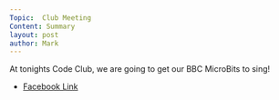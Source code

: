 ```yaml
---
Topic:  Club Meeting
Content: Summary
layout: post
author: Mark
---
```

At tonights Code Club, we are going to get our BBC MicroBits to sing!



* [Facebook Link](https://www.facebook.com/1481985248595237/posts/1990503637743393/)


